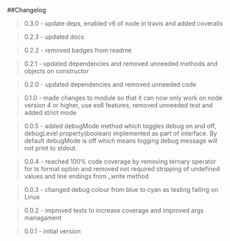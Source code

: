 ##Changelog

> 0.3.0 - update deps, enabled v6 of node in travis and added coveralls

> 0.2.3 - updated docs

> 0.2.2 - removed badges from readme

> 0.2.1 - updated dependencies and removed unneeded methods and objects on constructor

> 0.2.0 - updated dependencies and removed unneeded code

> 0.1.0 - made changes to module so that it can now only work on node version 4 or higher, use  es6 features, removed unneeded test and added strict mode

> 0.0.5 - added debugMode method which toggles debug on and off, debugLevel property(boolean) implemented as part of interface. By default debugMode is off which means logging debug message will not print to stdout.

> 0.0.4 - reached 100% code coverage by removing ternary operator for ts format option and removed not required stripping of undefined values and line endings from _write method

> 0.0.3 - changed debug colour from blue to cyan as testing failing on Linux

> 0.0.2 - improved tests to increase coverage and improved args managament

> 0.0.1 - initial version
